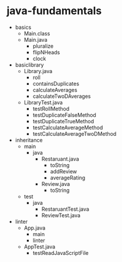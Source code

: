 # java-fundamentals

- basics
  - Main.class
  - Main.java
    - pluralize
    - flipNHeads
    - clock
- basiclibrary
  - Library.java
    - roll
    - containsDuplicates
    - calculateAverages
    - calculateTwoDAverages
  - LibraryTest.java
    - testRollMethod
    - testDuplicateFalseMethod
    - testDuplicateTrueMethod
    - testCalculateAverageMethod
    - testCalculateAverageTwoDMethod
- inheritance
  - main
    - java
      - Restaruant.java
        - toString
        - addReview
        - averageRating
      - Review.java
        - toString
  - test
    - java
      - RestaruantTest.java
      - ReviewTest.java
- linter
  - App.java
    - main
    - linter
  - AppTest.java
    - testReadJavaScriptFile
